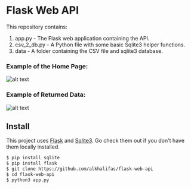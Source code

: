 # Flask Web API

This repository contains:
1. app.py - The Flask web application containing the API.
2. csv_2_db.py - A Python file with some basic Sqlite3 helper functions.
3. data - A folder containing the CSV file and sqlite3 database.

### Example of the Home Page:
![alt text](https://github.com/alkhalifas/flask-web-api/blob/master/media/home.PNG?raw=true)

### Example of Returned Data:
![alt text](https://github.com/alkhalifas/flask-web-api/blob/master/media/results.PNG?raw=true)

## Install

This project uses [Flask](https://pypi.org/project/Flask/) and [Sqlite3](https://pypi.org/project/pysqlite/). Go check them out if you don't have them locally installed.

```sh
$ pip install sqlite
$ pip install flask
$ git clone https://github.com/alkhalifas/flask-web-api
$ cd flask-web-api
$ python3 app.py
```
